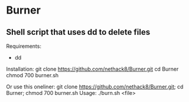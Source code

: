 # Burner
## Shell script that uses dd to delete files

Requirements: 
  - dd
  
Installation: 
  git clone https://github.com/nethack8/Burner.git
  cd Burner
  chmod 700 burner.sh
  
  Or use this oneliner:
  git clone https://github.com/nethack8/Burner.git; cd Burner; chmod 700 burner.sh
Usage: 
  ./burn.sh \<file\>
